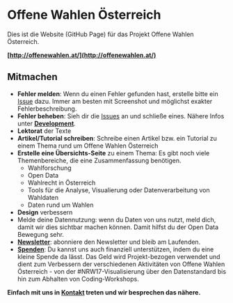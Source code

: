 Offene Wahlen Österreich
==============================

Dies ist die Website (GitHub Page) für das Projekt Offene Wahlen Österreich.

**[http://offenewahlen.at/](http://offenewahlen.at/)**

## Mitmachen

* **Fehler melden**: Wenn du einen Fehler gefunden hast, erstelle bitte ein [Issue](https://github.com/OKFNat/offenewahlen-nrw17/issues/new) dazu. Immer am besten mit Screenshot und möglichst exakter Fehlerbeschreibung.
* **Fehler beheben**: Sieh dir die [Issues](https://github.com/OKFNat/offenewahlen-nrw17/issues) an und schließe eines. Nähere Infos unter **[Development](#development)**.
* **Lektorat** der Texte
* **Artikel/Tutorial schreiben**: Schreibe einen Artikel bzw. ein Tutorial zu einem Thema rund um Offene Wahlen Österreich
* **Erstelle eine Übersichts-Seite** zu einem Thema: Es gibt noch viele Themenbereiche, die eine Zusammenfassung benötigen.
  * Wahlforschung
  * Open Data
  * Wahlrecht in Österreich
  * Tools für die Analyse, Visualierung oder Datenverarbeitung von Wahldaten
  * Daten rund um Wahlen
* **Design** verbessern
* Melde deine Datennutzung: wenn du Daten von uns nutzt, meld dich, damit wir dies sichtbar machen können. Damit hilfst du der Open Data Bewegung sehr.
* **[Newsletter](http://offenewahlen.at/newsletter)**: abonniere den Newsletter und bleib am Laufenden.
* **[Spenden](https://offenewahlen.at/spenden)**: Du kannst uns auch finanziell unterstützen, indem du eine kleine Spende da lässt. Das Geld wird Projekt-bezogen verwendet und dient zum Verbessern der verschiedenen Aktivitäten von Offene Wahlen Österreich - von der #NRW17-Visualisierung über den Datenstandard bis hin zum Abhalten von Coding-Workshops.

**Einfach mit uns in [Kontakt](http://offenewahlen.at/kontakt) treten und wir besprechen das nähere.**
